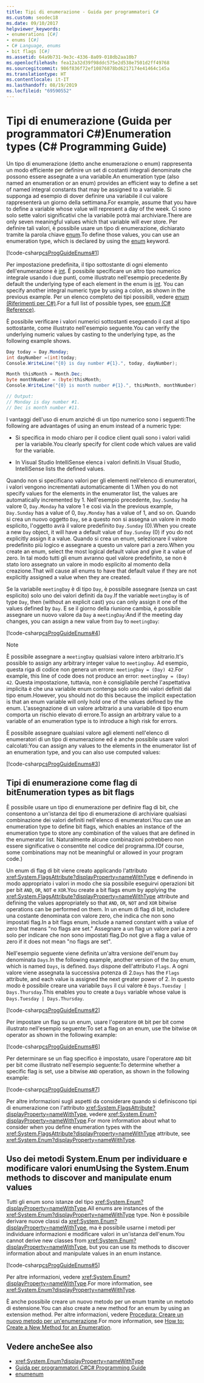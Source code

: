```yaml
---
title: Tipi di enumerazione - Guida per programmatori C#
ms.custom: seodec18
ms.date: 09/10/2017
helpviewer_keywords:
- enumerations [C#]
- enums [C#]
- C# Language, enums
- bit flags [C#]
ms.assetid: 64a9b731-9e3c-4336-8a09-018db2aa10b7
ms.openlocfilehash: fea12a32d39f98ddc575e2d538e7501d2ff49768
ms.sourcegitcommit: 986f836f72ef10876878bd6217174e41464c145a
ms.translationtype: HT
ms.contentlocale: it-IT
ms.lasthandoff: 08/19/2019
ms.locfileid: "69590552"
---
```

# <a name="enumeration-types-c-programming-guide"></a><span data-ttu-id="71141-102">Tipi di enumerazione (Guida per programmatori C#)</span><span class="sxs-lookup"><span data-stu-id="71141-102">Enumeration types (C# Programming Guide)</span></span>

<span data-ttu-id="71141-103">Un tipo di enumerazione (detto anche enumerazione o enum) rappresenta un modo efficiente per definire un set di costanti integrali denominate che possono essere assegnate a una variabile.</span><span class="sxs-lookup"><span data-stu-id="71141-103">An enumeration type (also named an enumeration or an enum) provides an efficient way to define a set of named integral constants that may be assigned to a variable.</span></span> <span data-ttu-id="71141-104">Si supponga ad esempio di dover definire una variabile il cui valore rappresenterà un giorno della settimana.</span><span class="sxs-lookup"><span data-stu-id="71141-104">For example, assume that you have to define a variable whose value will represent a day of the week.</span></span> <span data-ttu-id="71141-105">Ci sono solo sette valori significativi che la variabile potrà mai archiviare.</span><span class="sxs-lookup"><span data-stu-id="71141-105">There are only seven meaningful values which that variable will ever store.</span></span> <span data-ttu-id="71141-106">Per definire tali valori, è possibile usare un tipo di enumerazione, dichiarato tramite la parola chiave [enum](../language-reference/keywords/enum.md).</span><span class="sxs-lookup"><span data-stu-id="71141-106">To define those values, you can use an enumeration type, which is declared by using the [enum](../language-reference/keywords/enum.md) keyword.</span></span>

[!code-csharp[csProgGuideEnums#1](../../../samples/snippets/csharp/VS_Snippets_VBCSharp/csProgGuideEnums/CS/Enums.cs#1)]

<span data-ttu-id="71141-107">Per impostazione predefinita, il tipo sottostante di ogni elemento dell'enumerazione è [int](../language-reference/builtin-types/integral-numeric-types.md). È possibile specificare un altro tipo numerico integrale usando i due punti, come illustrato nell'esempio precedente.</span><span class="sxs-lookup"><span data-stu-id="71141-107">By default the underlying type of each element in the enum is [int](../language-reference/builtin-types/integral-numeric-types.md). You can specify another integral numeric type by using a colon, as shown in the previous example.</span></span> <span data-ttu-id="71141-108">Per un elenco completo dei tipi possibili, vedere [enum (Riferimenti per C#)](../language-reference/keywords/enum.md).</span><span class="sxs-lookup"><span data-stu-id="71141-108">For a full list of possible types, see [enum (C# Reference)](../language-reference/keywords/enum.md).</span></span>

<span data-ttu-id="71141-109">È possibile verificare i valori numerici sottostanti eseguendo il cast al tipo sottostante, come illustrato nell'esempio seguente.</span><span class="sxs-lookup"><span data-stu-id="71141-109">You can verify the underlying numeric values by casting  to the underlying type, as the following example shows.</span></span>

```csharp
Day today = Day.Monday;
int dayNumber =(int)today;
Console.WriteLine("{0} is day number #{1}.", today, dayNumber);

Month thisMonth = Month.Dec;
byte monthNumber = (byte)thisMonth;
Console.WriteLine("{0} is month number #{1}.", thisMonth, monthNumber);

// Output:
// Monday is day number #1.
// Dec is month number #11.
```

<span data-ttu-id="71141-110">I vantaggi dell'uso di enum anziché di un tipo numerico sono i seguenti:</span><span class="sxs-lookup"><span data-stu-id="71141-110">The following are advantages of using an enum instead of a numeric type:</span></span>

- <span data-ttu-id="71141-111">Si specifica in modo chiaro per il codice client quali sono i valori validi per la variabile.</span><span class="sxs-lookup"><span data-stu-id="71141-111">You clearly specify for client code which values are valid for the variable.</span></span>

- <span data-ttu-id="71141-112">In Visual Studio IntelliSense elenca i valori definiti.</span><span class="sxs-lookup"><span data-stu-id="71141-112">In Visual Studio, IntelliSense lists the defined values.</span></span>

<span data-ttu-id="71141-113">Quando non si specificano valori per gli elementi nell'elenco di enumeratori, i valori vengono incrementati automaticamente di 1.</span><span class="sxs-lookup"><span data-stu-id="71141-113">When you do not specify values for the elements in the enumerator list, the values are automatically incremented by 1.</span></span> <span data-ttu-id="71141-114">Nell'esempio precedente, `Day.Sunday` ha valore 0, `Day.Monday` ha valore 1 e così via.</span><span class="sxs-lookup"><span data-stu-id="71141-114">In the previous example, `Day.Sunday` has a value of 0, `Day.Monday` has a value of 1, and so on.</span></span> <span data-ttu-id="71141-115">Quando si crea un nuovo oggetto `Day`, se a questo non si assegna un valore in modo esplicito, l'oggetto avrà il valore predefinito `Day.Sunday` (0).</span><span class="sxs-lookup"><span data-stu-id="71141-115">When you create a new `Day` object, it will have a default value of `Day.Sunday` (0) if you do not explicitly assign it a value.</span></span> <span data-ttu-id="71141-116">Quando si crea un enum, selezionare il valore predefinito più logico e assegnare a questo un valore pari a zero.</span><span class="sxs-lookup"><span data-stu-id="71141-116">When you create an enum, select the most logical default value and give it a value of zero.</span></span> <span data-ttu-id="71141-117">In tal modo tutti gli enum avranno quel valore predefinito, se non è stato loro assegnato un valore in modo esplicito al momento della creazione.</span><span class="sxs-lookup"><span data-stu-id="71141-117">That will cause all enums to have that default value if they are not explicitly assigned a value when they are created.</span></span>

<span data-ttu-id="71141-118">Se la variabile `meetingDay` è di tipo `Day`, è possibile assegnare (senza un cast esplicito) solo uno dei valori definiti da `Day`.</span><span class="sxs-lookup"><span data-stu-id="71141-118">If the variable `meetingDay` is of type `Day`, then (without an explicit cast) you can only assign it one of the values defined by `Day`.</span></span> <span data-ttu-id="71141-119">E se il giorno della riunione cambia, è possibile assegnare un nuovo valore da `Day` a `meetingDay`:</span><span class="sxs-lookup"><span data-stu-id="71141-119">And if the meeting day changes, you can assign a new value from `Day` to `meetingDay`:</span></span>

[!code-csharp[csProgGuideEnums#4](../../../samples/snippets/csharp/VS_Snippets_VBCSharp/csProgGuideEnums/CS/Enums.cs#4)]

> [!NOTE]
> <span data-ttu-id="71141-120">È possibile assegnare a `meetingDay` qualsiasi valore intero arbitrario.</span><span class="sxs-lookup"><span data-stu-id="71141-120">It's possible to assign any arbitrary integer value to `meetingDay`.</span></span> <span data-ttu-id="71141-121">Ad esempio, questa riga di codice non genera un errore: `meetingDay = (Day) 42`.</span><span class="sxs-lookup"><span data-stu-id="71141-121">For example, this line of code does not produce an error: `meetingDay = (Day) 42`.</span></span> <span data-ttu-id="71141-122">Questa impostazione, tuttavia, non è consigliabile perché l'aspettativa implicita è che una variabile enum contenga solo uno dei valori definiti dal tipo enum.</span><span class="sxs-lookup"><span data-stu-id="71141-122">However, you should not do this because the implicit expectation is that an enum variable will only hold one of the values defined by the enum.</span></span> <span data-ttu-id="71141-123">L'assegnazione di un valore arbitrario a una variabile di tipo enum comporta un rischio elevato di errore.</span><span class="sxs-lookup"><span data-stu-id="71141-123">To assign an arbitrary value to a variable of an enumeration type is to introduce a high risk for errors.</span></span>

<span data-ttu-id="71141-124">È possibile assegnare qualsiasi valore agli elementi nell'elenco di enumeratori di un tipo di enumerazione ed è anche possibile usare valori calcolati:</span><span class="sxs-lookup"><span data-stu-id="71141-124">You can assign any values to the elements in the enumerator list of an enumeration type, and you can also use computed values:</span></span>

[!code-csharp[csProgGuideEnums#3](../../../samples/snippets/csharp/VS_Snippets_VBCSharp/csProgGuideEnums/CS/Enums.cs#3)]

## <a name="enumeration-types-as-bit-flags"></a><span data-ttu-id="71141-125">Tipi di enumerazione come flag di bit</span><span class="sxs-lookup"><span data-stu-id="71141-125">Enumeration types as bit flags</span></span>

<span data-ttu-id="71141-126">È possibile usare un tipo di enumerazione per definire flag di bit, che consentono a un'istanza del tipo di enumerazione di archiviare qualsiasi combinazione dei valori definiti nell'elenco di enumeratori.</span><span class="sxs-lookup"><span data-stu-id="71141-126">You can use an enumeration type to define bit flags, which enables an instance of the enumeration type to store any combination of the values that are defined in the enumerator list.</span></span> <span data-ttu-id="71141-127">Naturalmente alcune combinazioni potrebbero non essere significative o consentite nel codice del programma.</span><span class="sxs-lookup"><span data-stu-id="71141-127">(Of course, some combinations may not be meaningful or allowed in your program code.)</span></span>

<span data-ttu-id="71141-128">Un enum di flag di bit viene creato applicando l'attributo <xref:System.FlagsAttribute?displayProperty=nameWithType> e definendo in modo appropriato i valori in modo che sia possibile eseguirvi operazioni bit per bit `AND`, `OR`, `NOT` e `XOR`.</span><span class="sxs-lookup"><span data-stu-id="71141-128">You create a bit flags enum by applying the <xref:System.FlagsAttribute?displayProperty=nameWithType> attribute and defining the values appropriately so that `AND`, `OR`, `NOT` and `XOR` bitwise operations can be performed on them.</span></span> <span data-ttu-id="71141-129">In un enum di flag di bit, includere una costante denominata con valore zero, che indica che non sono impostati flag.</span><span class="sxs-lookup"><span data-stu-id="71141-129">In a bit flags enum, include a named constant with a value of zero that means "no flags are set."</span></span> <span data-ttu-id="71141-130">Assegnare a un flag un valore pari a zero solo per indicare che non sono impostati flag.</span><span class="sxs-lookup"><span data-stu-id="71141-130">Do not give a flag a value of zero if it does not mean "no flags are set".</span></span>

<span data-ttu-id="71141-131">Nell'esempio seguente viene definita un'altra versione dell'enum `Day` denominata `Days`.</span><span class="sxs-lookup"><span data-stu-id="71141-131">In the following example, another version of the `Day` enum, which is named `Days`, is defined.</span></span> <span data-ttu-id="71141-132">`Days` dispone dell'attributo `Flags`. A ogni valore viene assegnata la successiva potenza di 2.</span><span class="sxs-lookup"><span data-stu-id="71141-132">`Days` has the `Flags` attribute, and each value is assigned the next greater power of 2.</span></span> <span data-ttu-id="71141-133">In questo modo è possibile creare una variabile `Days` il cui valore è `Days.Tuesday | Days.Thursday`.</span><span class="sxs-lookup"><span data-stu-id="71141-133">This enables you to create a `Days` variable whose value is `Days.Tuesday | Days.Thursday`.</span></span>

[!code-csharp[csProgGuideEnums#2](../../../samples/snippets/csharp/VS_Snippets_VBCSharp/csProgGuideEnums/CS/Enums.cs#2)]

<span data-ttu-id="71141-134">Per impostare un flag su un enum, usare l'operatore `OR` bit per bit come illustrato nell'esempio seguente:</span><span class="sxs-lookup"><span data-stu-id="71141-134">To set a flag on an enum, use the bitwise `OR` operator as shown in the following example:</span></span>

[!code-csharp[csProgGuideEnums#6](../../../samples/snippets/csharp/VS_Snippets_VBCSharp/csProgGuideEnums/CS/Enums.cs#6)]

<span data-ttu-id="71141-135">Per determinare se un flag specifico è impostato, usare l'operatore `AND` bit per bit come illustrato nell'esempio seguente:</span><span class="sxs-lookup"><span data-stu-id="71141-135">To determine whether a specific flag is set, use a bitwise `AND` operation, as shown in the following example:</span></span>

[!code-csharp[csProgGuideEnums#7](../../../samples/snippets/csharp/VS_Snippets_VBCSharp/csProgGuideEnums/CS/Enums.cs#7)]

<span data-ttu-id="71141-136">Per altre informazioni sugli aspetti da considerare quando si definiscono tipi di enumerazione con l'attributo <xref:System.FlagsAttribute?displayProperty=nameWithType>, vedere <xref:System.Enum?displayProperty=nameWithType>.</span><span class="sxs-lookup"><span data-stu-id="71141-136">For more information about what to consider when you define enumeration types with the <xref:System.FlagsAttribute?displayProperty=nameWithType> attribute, see <xref:System.Enum?displayProperty=nameWithType>.</span></span>

## <a name="using-the-systemenum-methods-to-discover-and-manipulate-enum-values"></a><span data-ttu-id="71141-137">Uso dei metodi System.Enum per individuare e modificare valori enum</span><span class="sxs-lookup"><span data-stu-id="71141-137">Using the System.Enum methods to discover and manipulate enum values</span></span>

<span data-ttu-id="71141-138">Tutti gli enum sono istanze del tipo <xref:System.Enum?displayProperty=nameWithType>.</span><span class="sxs-lookup"><span data-stu-id="71141-138">All enums are instances of the <xref:System.Enum?displayProperty=nameWithType> type.</span></span> <span data-ttu-id="71141-139">Non è possibile derivare nuove classi da <xref:System.Enum?displayProperty=nameWithType>, ma è possibile usarne i metodi per individuare informazioni e modificare valori in un'istanza dell'enum.</span><span class="sxs-lookup"><span data-stu-id="71141-139">You cannot derive new classes from <xref:System.Enum?displayProperty=nameWithType>, but you can use its methods to discover information about and manipulate values in an enum instance.</span></span>

[!code-csharp[csProgGuideEnums#5](../../../samples/snippets/csharp/VS_Snippets_VBCSharp/csProgGuideEnums/CS/Enums.cs#5)]

<span data-ttu-id="71141-140">Per altre informazioni, vedere <xref:System.Enum?displayProperty=nameWithType>.</span><span class="sxs-lookup"><span data-stu-id="71141-140">For more information, see <xref:System.Enum?displayProperty=nameWithType>.</span></span>

<span data-ttu-id="71141-141">È anche possibile creare un nuovo metodo per un enum tramite un metodo di estensione.</span><span class="sxs-lookup"><span data-stu-id="71141-141">You can also create a new method for an enum by using an extension method.</span></span> <span data-ttu-id="71141-142">Per altre informazioni, vedere [Procedura: Creare un nuovo metodo per un'enumerazione](./classes-and-structs/how-to-create-a-new-method-for-an-enumeration.md).</span><span class="sxs-lookup"><span data-stu-id="71141-142">For more information, see [How to: Create a New Method for an Enumeration](./classes-and-structs/how-to-create-a-new-method-for-an-enumeration.md).</span></span>

## <a name="see-also"></a><span data-ttu-id="71141-143">Vedere anche</span><span class="sxs-lookup"><span data-stu-id="71141-143">See also</span></span>

- <xref:System.Enum?displayProperty=nameWithType>
- [<span data-ttu-id="71141-144">Guida per programmatori C#</span><span class="sxs-lookup"><span data-stu-id="71141-144">C# Programming Guide</span></span>](./index.md)
- [<span data-ttu-id="71141-145">enum</span><span class="sxs-lookup"><span data-stu-id="71141-145">enum</span></span>](../language-reference/keywords/enum.md)
